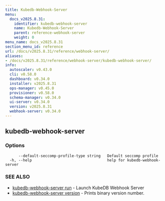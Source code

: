 ```yaml
---
title: Kubedb-Webhook-Server
menu:
  docs_v2025.8.31:
    identifier: kubedb-webhook-server
    name: Kubedb-Webhook-Server
    parent: reference-webhook-server
    weight: 0
menu_name: docs_v2025.8.31
section_menu_id: reference
url: /docs/v2025.8.31/reference/webhook-server/
aliases:
- /docs/v2025.8.31/reference/webhook-server/kubedb-webhook-server/
info:
  autoscaler: v0.43.0
  cli: v0.58.0
  dashboard: v0.34.0
  installer: v2025.8.31
  ops-manager: v0.45.0
  provisioner: v0.58.0
  schema-manager: v0.34.0
  ui-server: v0.34.0
  version: v2025.8.31
  webhook-server: v0.34.0
---
```


## kubedb-webhook-server



### Options

```
      --default-seccomp-profile-type string   Default seccomp profile
  -h, --help                                  help for kubedb-webhook-server
```

### SEE ALSO

* [kubedb-webhook-server run](/docs/v2025.8.31/reference/webhook-server/kubedb-webhook-server_run)	 - Launch KubeDB Webhook Server
* [kubedb-webhook-server version](/docs/v2025.8.31/reference/webhook-server/kubedb-webhook-server_version)	 - Prints binary version number.

